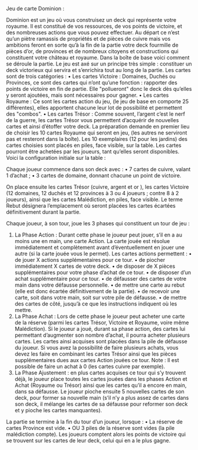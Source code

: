 Jeu de carte Dominion :

Dominion est un jeu où vous construisez un deck qui représente votre royaume. Il est constitué
de vos ressources, de vos points de victoire, et des nombreuses actions que vous pouvez effectuer.
Au départ ce n’est qu’un piètre ramassis de propriétés et de pièces de cuivre mais vos ambitions
feront en sorte qu’à la fin de la partie votre deck fourmille de pièces d’or, de provinces et de
nombreux citoyens et constructions qui constituent votre château et royaume.
Dans la boîte de base voici comment se déroule la partie.
Le jeu est axé sur un principe très simple : constituer un deck victorieux qui servira et s’enrichira tout au long de la partie. Les cartes sont de trois catégories :
• Les cartes Victoire : Domaines, Duchés ou Provinces, ce sont des cartes qui n’ont qu’une
fonction : rapporter des points de victoire en fin de partie. Elle "pollueront" donc le deck
dès qu’elles y seront ajoutées, mais sont nécessaires pour gagner.
• Les cartes Royaume : Ce sont les cartes action du jeu, (le jeu de base en comporte 25
différentes), elles apportent chacune leur lot de possibilité et permettent des "combos".
• Les cartes Trésor : Comme souvent, l’argent c’est le nerf de la guerre, les cartes Trésor
vous permettent d’acquérir de nouvelles cartes et ainsi d’étoffer votre deck.
La préparation demande en premier lieu de choisir les 10 cartes Royaume qui seront en
jeu, (les autres ne serviront pas et resteront dans la boîte). Les 10 exemplaires (12 pour les
jardins) des cartes choisies sont placés en piles, face visible, sur la table. Les cartes pourront
être achetées par les joueurs, tant qu’elles seront disponibles. Voici la configuration initiale sur
la table :

Chaque joueur commence dans son deck avec :
• 7 cartes de cuivre, valant 1 d’achat ;
• 3 cartes de domaine, donnant chacune un point de victoire.

On place ensuite les cartes Trésor (cuivre, argent et or ), les cartes Victoire (12 domaines, 12
duchés et 12 provinces à 3 ou 4 joueurs ; contre 8 à 2 joueurs), ainsi que les cartes Malédiction,
en piles, face visible.
Le terme Rebut désignera l’emplacement où seront placées les cartes écartées définitivement
durant la partie.

Chaque joueur, à son tour, joue les 3 phases qui constituent un tour de jeu :
1. La Phase Action : Durant cette phase le joueur peut jouer, s’il en a au moins une en
main, une carte Action. La carte jouée est résolue immédiatement et complètement avant
d’éventuellement en jouer une autre (si la carte jouée vous le permet). Les cartes actions
permettent :
• de jouer X actions supplémentaires pour ce tour.
• de piocher immédiatement X cartes de votre deck.
• de disposer de X pièces supplémentaires pour votre phase d’achat de ce tour.
• de disposer d’un achat supplémentaire pour ce tour.
• de défausser des cartes de votre main dans votre défausse personnelle.
• de mettre une carte au rebut (elle est donc écartée définitivement de la partie).
• de recevoir une carte, soit dans votre main, soit sur votre pile de défausse.
• de mettre des cartes de côté, jusqu’à ce que les instructions indiquent où les mettre.
2. La Phase Achat : Lors de cette phase le joueur peut acheter une carte de la réserve
(parmi les cartes Trésor, Victoire et Royaume, voire même Malédiction). Si le joueur a
joué, durant sa phase action, des cartes lui permettant d’augmenter son nombre d’achat,
il pourra acheter plusieurs cartes. Les cartes ainsi acquises sont placées dans la pile de
défausse du joueur.
Si vous avez la possibilité de faire plusieurs achats, vous devez les faire en combinant les
cartes Trésor ainsi que les pièces supplémentaires dues aux cartes Action jouées ce tour.
Note : Il est possible de faire un achat à 0 (les cartes cuivre par exemple).
3. La Phase Ajustement : en plus cartes acquises ce tour qui s’y trouvent déjà, le joueur place
toutes les cartes jouées dans les phases Action et Achat (Royaume ou Trésor) ainsi que
les cartes qu’il a encore en main, dans sa défausse. Le joueur pioche ensuite 5 nouvelles
cartes de son deck, pour former sa nouvelle main (s’il n’y a plus assez de cartes dans son
deck, il mélange les cartes de sa défausse pour reformer son deck et y pioche les cartes
manquantes).

La partie se termine à la fin du tour d’un joueur, lorsque :
• La réserve de cartes Province est vide.
• OU 3 piles de la réserve sont vides (la pile malédiction compte).
Les joueurs comptent alors les points de victoire qui se trouvent sur les cartes de leur deck,
celui qui en a le plus gagne.
